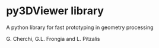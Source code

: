 # py3DViewer library
A python library for fast prototyping in geometry processing

G. Cherchi, G.L. Frongia and L. Pitzalis

